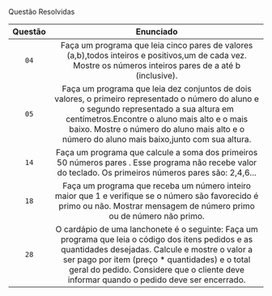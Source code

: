 Questão Resolvidas

Questão | Enunciado
:------:|:--------:
 `04`| Faça um programa que leia cinco pares de valores (a,b),todos inteiros e positivos,um de cada vez. Mostre os números inteiros pares de a até b (inclusive).
 `05`| Faça um programa que leia dez conjuntos de dois valores, o primeiro representado o número do aluno e o segundo representado a sua altura em centímetros.Encontre o aluno mais alto e o mais baixo. Mostre o número do aluno mais alto e o número do aluno mais baixo,junto com sua altura.
 `14`| Faça um programa que calcule a soma dos primeiros 50 números pares . Esse programa não recebe valor do teclado. Os primeiros números pares são: 2,4,6...
 `18`| Faça um programa que receba um número inteiro maior que 1 e verifique se o número são favorecido é primo ou não. Mostrar mensagem de número primo ou de número não primo. 
 `28`| O cardápio de uma lanchonete é o seguinte: Faça um programa que leia o código dos itens pedidos e as quantidades desejadas. Calcule e mostre o valor a ser pago por item (preço * quantidades) e o total geral do pedido. Considere que o cliente deve informar quando o pedido deve ser encerrado.
